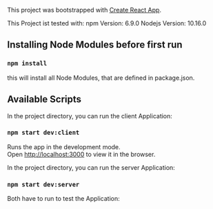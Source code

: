 This project was bootstrapped with [Create React App](https://github.com/facebook/create-react-app).

This Project ist tested with:
npm Version: 6.9.0
Nodejs Version: 10.16.0

## Installing Node Modules before first run

### `npm install`

this will install all Node Modules, that are defined in package.json.


## Available Scripts

In the project directory, you can run the client Application:

### `npm start dev:client`

Runs the app in the development mode.<br />
Open [http://localhost:3000](http://localhost:3000) to view it in the browser.


In the project directory, you can run the server Application:

### `npm start dev:server`


Both have to run to test the Application:

